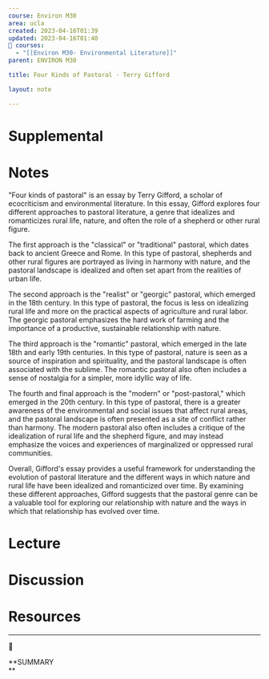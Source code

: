 ```yaml
---
course: Environ M30
area: ucla
created: 2023-04-16T01:39
updated: 2023-04-16T01:40
📕 courses:
  - "[[Environ M30- Environmental Literature]]"
parent: ENVIRON M30

title: Four Kinds of Pastoral - Terry Gifford

layout: note

---
```

# Supplemental

# Notes

"Four kinds of pastoral" is an essay by Terry Gifford, a scholar of ecocriticism and environmental literature. In this essay, Gifford explores four different approaches to pastoral literature, a genre that idealizes and romanticizes rural life, nature, and often the role of a shepherd or other rural figure.

The first approach is the "classical" or "traditional" pastoral, which dates back to ancient Greece and Rome. In this type of pastoral, shepherds and other rural figures are portrayed as living in harmony with nature, and the pastoral landscape is idealized and often set apart from the realities of urban life.

The second approach is the "realist" or "georgic" pastoral, which emerged in the 18th century. In this type of pastoral, the focus is less on idealizing rural life and more on the practical aspects of agriculture and rural labor. The georgic pastoral emphasizes the hard work of farming and the importance of a productive, sustainable relationship with nature.

The third approach is the "romantic" pastoral, which emerged in the late 18th and early 19th centuries. In this type of pastoral, nature is seen as a source of inspiration and spirituality, and the pastoral landscape is often associated with the sublime. The romantic pastoral also often includes a sense of nostalgia for a simpler, more idyllic way of life.

The fourth and final approach is the "modern" or "post-pastoral," which emerged in the 20th century. In this type of pastoral, there is a greater awareness of the environmental and social issues that affect rural areas, and the pastoral landscape is often presented as a site of conflict rather than harmony. The modern pastoral also often includes a critique of the idealization of rural life and the shepherd figure, and may instead emphasize the voices and experiences of marginalized or oppressed rural communities.

Overall, Gifford's essay provides a useful framework for understanding the evolution of pastoral literature and the different ways in which nature and rural life have been idealized and romanticized over time. By examining these different approaches, Gifford suggests that the pastoral genre can be a valuable tool for exploring our relationship with nature and the ways in which that relationship has evolved over time.

# Lecture

# Discussion

# Resources

---

[](https://www.notion.soundefined)

📌

**SUMMARY  
**